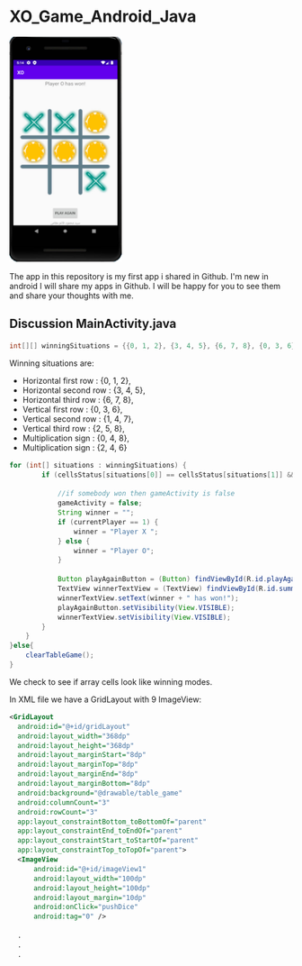# XO_Game_Android_Java
<img width="200" height="400" src="XO_Game.jpg" alt="XO Game" />

The app in this repository is my first app i shared in Github. I'm new in android I will share my apps in Github.
I will be happy for you to see them and share your thoughts with me.

## Discussion MainActivity.java

```java
int[][] winningSituations = {{0, 1, 2}, {3, 4, 5}, {6, 7, 8}, {0, 3, 6}, {1, 4, 7}, {2, 5, 8}, {0, 4, 8}, {2, 4, 6}};
```
Winning situations are:

* Horizontal first row : {0, 1, 2},
* Horizontal second row : {3, 4, 5},
* Horizontal third row : {6, 7, 8},
* Vertical first row : {0, 3, 6},
* Vertical second row : {1, 4, 7},
* Vertical third row : {2, 5, 8},
* Multiplication sign : {0, 4, 8},
* Multiplication sign : {2, 4, 6}

```java
for (int[] situations : winningSituations) {
        if (cellsStatus[situations[0]] == cellsStatus[situations[1]] && cellsStatus[situations[1]] == cellsStatus[situations[2]] && cellsStatus[situations[0]] != 0) {

            //if somebody won then gameActivity is false
            gameActivity = false;
            String winner = "";
            if (currentPlayer == 1) {
                winner = "Player X ";
            } else {
                winner = "Player O";
            }

            Button playAgainButton = (Button) findViewById(R.id.playAgainButton);
            TextView winnerTextView = (TextView) findViewById(R.id.summaryTextView);
            winnerTextView.setText(winner + " has won!");
            playAgainButton.setVisibility(View.VISIBLE);
            winnerTextView.setVisibility(View.VISIBLE);
        }
    }
}else{
    clearTableGame();
}
```
We check to see if array cells look like winning modes.

In XML file we have a GridLayout with 9 ImageView:

```xml
<GridLayout
  android:id="@+id/gridLayout"
  android:layout_width="368dp"
  android:layout_height="368dp"
  android:layout_marginStart="8dp"
  android:layout_marginTop="8dp"
  android:layout_marginEnd="8dp"
  android:layout_marginBottom="8dp"
  android:background="@drawable/table_game"
  android:columnCount="3"
  android:rowCount="3"
  app:layout_constraintBottom_toBottomOf="parent"
  app:layout_constraintEnd_toEndOf="parent"
  app:layout_constraintStart_toStartOf="parent"
  app:layout_constraintTop_toTopOf="parent">
  <ImageView
      android:id="@+id/imageView1"
      android:layout_width="100dp"
      android:layout_height="100dp"
      android:layout_margin="10dp"
      android:onClick="pushDice"
      android:tag="0" />
  
  .
  .
  .
  ```
